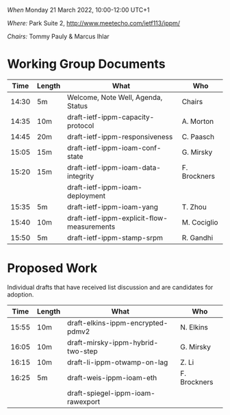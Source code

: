 *When*   Monday 21 March 2022, 10:00-12:00 UTC+1

*Where:*  Park Suite 2, http://www.meetecho.com/ietf113/ippm/

*Chairs:* Tommy Pauly & Marcus Ihlar

# Working Group Documents

| Time    | Length | What                                        | Who          |
|---------|--------|---------------------------------------------|--------------|
| 14:30   | 5m     | Welcome, Note Well, Agenda, Status          | Chairs       |
| 14:35   | 10m    | draft-ietf-ippm-capacity-protocol           | A. Morton    |
| 14:45   | 20m    | draft-ietf-ippm-responsiveness              | C. Paasch    |
| 15:05   | 15m    | draft-ietf-ippm-ioam-conf-state             | G. Mirsky    |
| 15:20   | 15m    | draft-ietf-ippm-ioam-data-integrity         | F. Brockners |
|         |        | draft-ietf-ippm-ioam-deployment             |              |
| 15:35   | 5m     | draft-ietf-ippm-ioam-yang                   | T. Zhou      |
| 15:40   | 10m    | draft-ietf-ippm-explicit-flow-measurements  | M. Cociglio  |
| 15:50   | 5m     | draft-ietf-ippm-stamp-srpm                  | R. Gandhi    |


# Proposed Work

Individual drafts that have received list discussion and are candidates for adoption.

| Time    | Length | What                                           | Who           |
|---------|--------|------------------------------------------------|---------------|
| 15:55   | 10m    | draft-elkins-ippm-encrypted-pdmv2              | N. Elkins     |
| 16:05   | 10m    | draft-mirsky-ippm-hybrid-two-step              | G. Mirsky     |
| 16:15   | 10m    | draft-li-ippm-otwamp-on-lag                    | Z. Li         |
| 16:25   | 5m     | draft-weis-ippm-ioam-eth                       | F. Brockners  |
|         |        | draft-spiegel-ippm-ioam-rawexport              |               |


